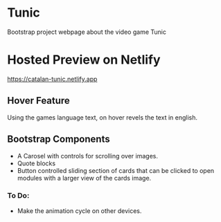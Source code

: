 # Tunic
Bootstrap project webpage about the video game Tunic

# Hosted Preview on Netlify
https://catalan-tunic.netlify.app

## Hover Feature
Using the games language text, on hover revels the text in english.

## Bootstrap Components
- A Carosel with controls for scrolling over images.
- Quote blocks
- Button controlled sliding section of cards that can be clicked to open modules with a larger view of the cards image.

### To Do:
- Make the animation cycle on other devices.
